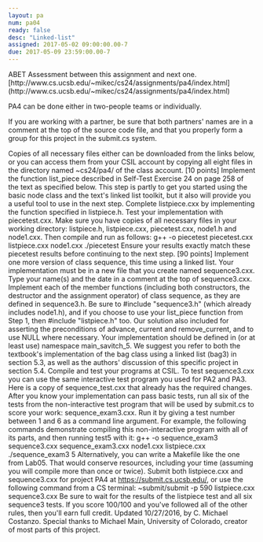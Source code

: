 ```yaml
---
layout: pa
num: pa04	
ready: false
desc: "Linked-list"
assigned: 2017-05-02 09:00:00.00-7
due: 2017-05-09 23:59:00.00-7
---
```


<div markdown="1">
ABET Assessment between this assignment and next one.
[http://www.cs.ucsb.edu/~mikec/cs24/assignments/pa4/index.html](http://www.cs.ucsb.edu/~mikec/cs24/assignments/pa4/index.html)

PA4 can be done either in two-people teams or individually.

If you are working with a partner, be sure that both partners' names are in a comment at the top of the source code file, and that you properly form a group for this project in the submit.cs system.

Copies of all necessary files either can be downloaded from the links below, or you can access them from your CSIL account by copying all eight files in the directory named ~cs24/pa4/ of the class account.
[10 points] Implement the function list_piece described in Self-Test Exercise 24 on page 258 of the text as specified below. This step is partly to get you started using the basic node class and the text's linked list toolkit, but it also will provide you a useful tool to use in the next step.
Complete listpiece.cxx by implementing the function specified in listpiece.h.
Test your implementation with piecetest.cxx. Make sure you have copies of all necessary files in your working directory: listpiece.h, listpiece.cxx, piecetest.cxx, node1.h and node1.cxx. Then compile and run as follows:
g++ -o piecetest piecetest.cxx listpiece.cxx node1.cxx
./piecetest
Ensure your results exactly match these piecetest results before continuing to the next step.
[90 points] Implement one more version of class sequence, this time using a linked list. Your implementation must be in a new file that you create named sequence3.cxx.
Type your name(s) and the date in a comment at the top of sequence3.cxx.
Implement each of the member functions (including both constructors, the destructor and the assignment operator) of class sequence, as they are defined in sequence3.h.
Be sure to #include "sequence3.h" (which already includes node1.h), and if you choose to use your list_piece function from Step 1, then #include "listpiece.h" too. Our solution also included <cassert> for asserting the preconditions of advance, current and remove_current, and <cstdlib> to use NULL where necessary.
Your implementation should be defined in (or at least use) namespace main_savitch_5.
We suggest you refer to both the textbook's implementation of the bag class using a linked list (bag3) in section 5.3, as well as the authors' discussion of this specific project in section 5.4.
Compile and test your programs at CSIL. To test sequence3.cxx you can use the same interactive test program you used for PA2 and PA3. Here is a copy of sequence_test.cxx that already has the required changes. After you know your implementation can pass basic tests, run all six of the tests from the non-interactive test program that will be used by submit.cs to score your work: sequence_exam3.cxx. Run it by giving a test number between 1 and 6 as a command line argument. For example, the following commands demonstrate compiling this non-interactive program with all of its parts, and then running test5 with it:
g++ -o sequence_exam3 sequence3.cxx sequence_exam3.cxx node1.cxx listpiece.cxx
./sequence_exam3 5
Alternatively, you can write a Makefile like the one from Lab05. That would conserve resources, including your time (assuming you will compile more than once or twice).
Submit both listpiece.cxx and sequence3.cxx for project PA4 at https://submit.cs.ucsb.edu/, or use the following command from a CS terminal:
~submit/submit -p 590 listpiece.cxx sequence3.cxx
Be sure to wait for the results of the listpiece test and all six sequence3 tests. If you score 100/100 and you've followed all of the other rules, then you'll earn full credit.
Updated 10/27/2016, by C. Michael Costanzo.
Special thanks to Michael Main, University of Colorado, creator of most parts of this project.
